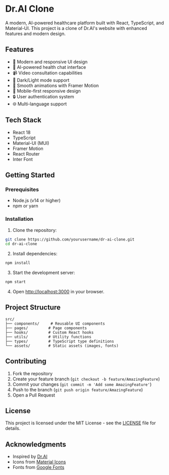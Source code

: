 # Dr.AI Clone

A modern, AI-powered healthcare platform built with React, TypeScript, and Material-UI. This project is a clone of Dr.AI's website with enhanced features and modern design.

## Features

- 🏥 Modern and responsive UI design
- 🤖 AI-powered health chat interface
- 📹 Video consultation capabilities
- 🌙 Dark/Light mode support
- 🎨 Smooth animations with Framer Motion
- 📱 Mobile-first responsive design
- 🔒 User authentication system
- 🌐 Multi-language support

## Tech Stack

- React 18
- TypeScript
- Material-UI (MUI)
- Framer Motion
- React Router
- Inter Font

## Getting Started

### Prerequisites

- Node.js (v14 or higher)
- npm or yarn

### Installation

1. Clone the repository:
```bash
git clone https://github.com/yourusername/dr-ai-clone.git
cd dr-ai-clone
```

2. Install dependencies:
```bash
npm install
```

3. Start the development server:
```bash
npm start
```

4. Open [http://localhost:3000](http://localhost:3000) in your browser.

## Project Structure

```
src/
├── components/     # Reusable UI components
├── pages/         # Page components
├── hooks/         # Custom React hooks
├── utils/         # Utility functions
├── types/         # TypeScript type definitions
└── assets/        # Static assets (images, fonts)
```

## Contributing

1. Fork the repository
2. Create your feature branch (`git checkout -b feature/AmazingFeature`)
3. Commit your changes (`git commit -m 'Add some AmazingFeature'`)
4. Push to the branch (`git push origin feature/AmazingFeature`)
5. Open a Pull Request

## License

This project is licensed under the MIT License - see the [LICENSE](LICENSE) file for details.

## Acknowledgments

- Inspired by [Dr.AI](https://www.draiai.com/)
- Icons from [Material Icons](https://material.io/icons/)
- Fonts from [Google Fonts](https://fonts.google.com/)
